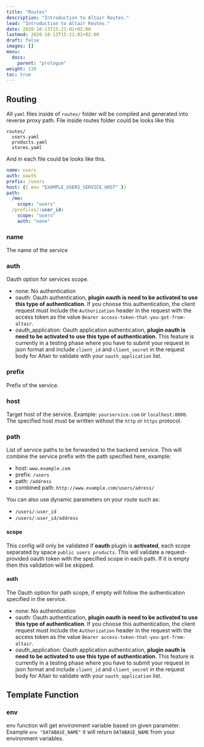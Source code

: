 ```yaml
---
title: "Routes"
description: "Introduction to Altair Routes."
lead: "Introduction to Altair Routes."
date: 2020-10-13T15:21:01+02:00
lastmod: 2020-10-13T15:21:01+02:00
draft: false
images: []
menu:
  docs:
    parent: "prologue"
weight: 130
toc: true
---
```


## Routing

All `yaml` files inside of `routes/` folder will be compiled and generated into reverse proxy path. File inside routes folder could be looks like this

```
routes/
  users.yaml
  products.yaml
  stores.yaml
```

And in each file could be looks like this.

```yaml
name: users
auth: oauth
prefix: /users
host: {{ env "EXAMPLE_USERS_SERVICE_HOST" }}
path:
  /me:
    scope: "users"
  /profiles/:user_id:
    scope: "users"
    auth: "none"
```

### name

The name of the service
### auth

Oauth option for services scope.

- none: No authentication
- oauth: Oauth authentication, **plugin oauth is need to be activated to use this type of authentication**. If you choose this authentication, the client request must include the `Authorization` header in the request with the access token as the value `Bearer access-token-that-you-got-from-altair`.
- oauth_application: Oauth application authentication, **plugin oauth is need to be activated to use this type of authentication**. This feature is currently in a testing phase where you have to submit your request in json format and include `client_id` and `client_secret` in the request body for Altair to validate with your `oauth_application` list.
### prefix

Prefix of the service.

### host

Target host of the service. Example: `yourservice.com` or `localhost:8000`. The specified host must be written without the `http` or `https` protocol.

### path

List of service paths to be forwarded to the backend service. This will combine the service prefix with the path specified here, example:

- host: `www.example.com`
- prefix: `/users`
- path: `/address`
- combined path: `http://www.example.com/users/adress/`

You can also use dynamic parameters on your route such as:

- `/users/:user_id`
- `/users/:user_id/address`

#### scope

This config will only be validated if **oauth** plugin is **activated**, each scope separated by space `public users products`. This will validate a request-provided oauth token with the specified scope in each path. If it is empty then this validation will be skipped.

#### auth

The Oauth option for path scope, if empty will follow the authentication specified in the service.

- none: No authentication
- oauth: Oauth authentication, **plugin oauth is need to be activated to use this type of authentication**. If you choose this authentication, the client request must include the `Authorization` header in the request with the access token as the value `Bearer access-token-that-you-got-from-altair`.
- oauth_application: Oauth application authentication, **plugin oauth is need to be activated to use this type of authentication**. This feature is currently in a testing phase where you have to submit your request in json format and include `client_id` and `client_secret` in the request body for Altair to validate with your `oauth_application` list.

## Template Function

### env

env function will get environment variable based on given parameter. Example `env "DATABASE_NAME"` it will return `DATABASE_NAME` from your environment variables.
